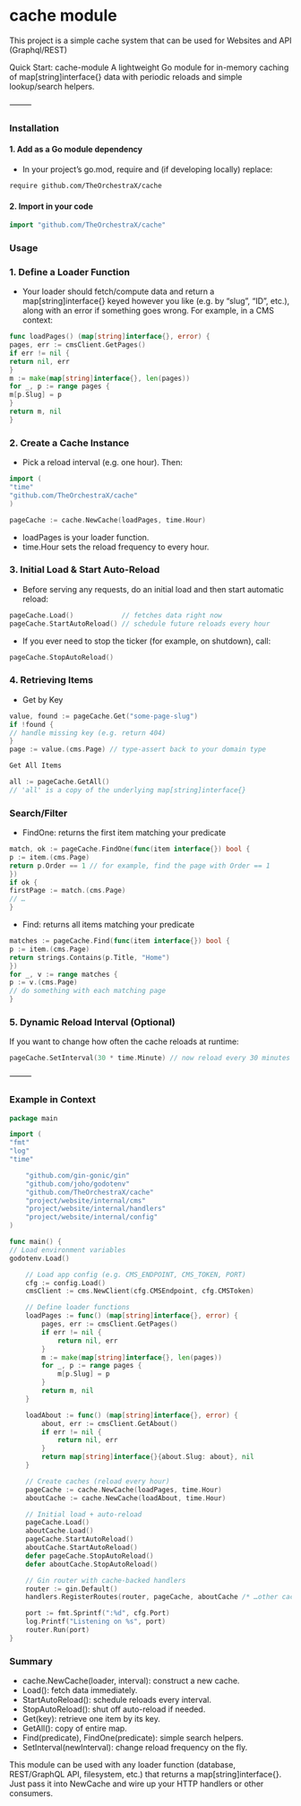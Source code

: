 # cache module
This project is a simple cache system that can be used for Websites and API (Graphql/REST)

Quick Start: cache-module
A lightweight Go module for in-memory caching of map[string]interface{} data with periodic reloads and simple lookup/search helpers.

⸻

### Installation
#### 1.	Add as a Go module dependency
* In your project’s go.mod, require and (if developing locally) replace:
```bash
require github.com/TheOrchestraX/cache
```

#### 2.	Import in your code
```go 
import "github.com/TheOrchestraX/cache"
```


### Usage

### 1. Define a Loader Function

* Your loader should fetch/compute data and return a map[string]interface{} keyed however you like (e.g. by “slug”, “ID”, etc.), along with an error if something goes wrong. For example, in a CMS context:

```go 
func loadPages() (map[string]interface{}, error) {
pages, err := cmsClient.GetPages()
if err != nil {
return nil, err
}
m := make(map[string]interface{}, len(pages))
for _, p := range pages {
m[p.Slug] = p
}
return m, nil
}
```

### 2. Create a Cache Instance

* Pick a reload interval (e.g. one hour). Then:

```go 
import (
"time"
"github.com/TheOrchestraX/cache"
)

pageCache := cache.NewCache(loadPages, time.Hour)
```

* loadPages is your loader function.
* time.Hour sets the reload frequency to every hour.

### 3. Initial Load & Start Auto-Reload

* Before serving any requests, do an initial load and then start automatic reload:
```go 
pageCache.Load()            // fetches data right now
pageCache.StartAutoReload() // schedule future reloads every hour
```
* If you ever need to stop the ticker (for example, on shutdown), call:
```go 
pageCache.StopAutoReload()
```

### 4. Retrieving Items

* Get by Key

```go
value, found := pageCache.Get("some-page-slug")
if !found {
// handle missing key (e.g. return 404)
}
page := value.(cms.Page) // type-assert back to your domain type

Get All Items

all := pageCache.GetAll()
// 'all' is a copy of the underlying map[string]interface{}
```


### Search/Filter
*	FindOne: returns the first item matching your predicate

```go 
match, ok := pageCache.FindOne(func(item interface{}) bool {
p := item.(cms.Page)
return p.Order == 1 // for example, find the page with Order == 1
})
if ok {
firstPage := match.(cms.Page)
// …
}
```

*	Find: returns all items matching your predicate
```Go
matches := pageCache.Find(func(item interface{}) bool {
p := item.(cms.Page)
return strings.Contains(p.Title, "Home")
})
for _, v := range matches {
p := v.(cms.Page)
// do something with each matching page
}
```


### 5. Dynamic Reload Interval (Optional)

If you want to change how often the cache reloads at runtime:
```Go 
pageCache.SetInterval(30 * time.Minute) // now reload every 30 minutes
```

⸻

### Example in Context
```Go
package main

import (
"fmt"
"log"
"time"

    "github.com/gin-gonic/gin"
    "github.com/joho/godotenv"
    "github.com/TheOrchestraX/cache"
    "project/website/internal/cms"
    "project/website/internal/handlers"
    "project/website/internal/config"
)

func main() {
// Load environment variables
godotenv.Load()

    // Load app config (e.g. CMS_ENDPOINT, CMS_TOKEN, PORT)
    cfg := config.Load()
    cmsClient := cms.NewClient(cfg.CMSEndpoint, cfg.CMSToken)

    // Define loader functions
    loadPages := func() (map[string]interface{}, error) {
        pages, err := cmsClient.GetPages()
        if err != nil {
            return nil, err
        }
        m := make(map[string]interface{}, len(pages))
        for _, p := range pages {
            m[p.Slug] = p
        }
        return m, nil
    }

    loadAbout := func() (map[string]interface{}, error) {
        about, err := cmsClient.GetAbout()
        if err != nil {
            return nil, err
        }
        return map[string]interface{}{about.Slug: about}, nil
    }

    // Create caches (reload every hour)
    pageCache := cache.NewCache(loadPages, time.Hour)
    aboutCache := cache.NewCache(loadAbout, time.Hour)

    // Initial load + auto-reload
    pageCache.Load()
    aboutCache.Load()
    pageCache.StartAutoReload()
    aboutCache.StartAutoReload()
    defer pageCache.StopAutoReload()
    defer aboutCache.StopAutoReload()

    // Gin router with cache-backed handlers
    router := gin.Default()
    handlers.RegisterRoutes(router, pageCache, aboutCache /* …other caches… */)

    port := fmt.Sprintf(":%d", cfg.Port)
    log.Printf("Listening on %s", port)
    router.Run(port)
}
```


### Summary
*	cache.NewCache(loader, interval): construct a new cache.
*	Load(): fetch data immediately.
*	StartAutoReload(): schedule reloads every interval.
*	StopAutoReload(): shut off auto-reload if needed.
*	Get(key): retrieve one item by its key.
*	GetAll(): copy of entire map.
*	Find(predicate), FindOne(predicate): simple search helpers.
*	SetInterval(newInterval): change reload frequency on the fly.

This module can be used with any loader function (database, REST/GraphQL API, filesystem, etc.) that returns a map[string]interface{}. 
Just pass it into NewCache and wire up your HTTP handlers or other consumers.